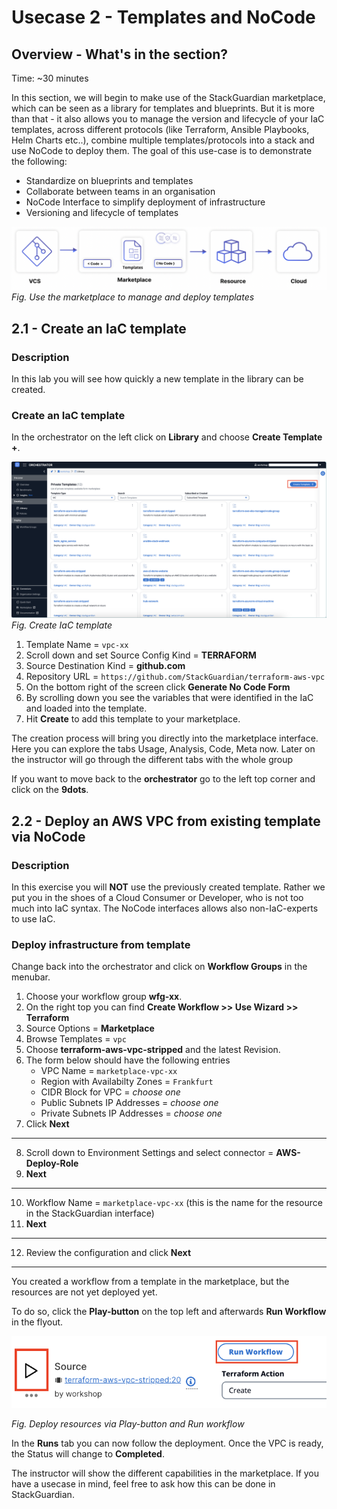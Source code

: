 # Usecase 2 - Templates and NoCode

## Overview - What's in the section?
Time: ~30 minutes

In this section, we will begin to make use of the StackGuardian marketplace, which can be seen as a library for templates and blueprints. But it is more than that - it also allows you to manage the version and lifecycle of your IaC templates, across different protocols (like Terraform, Ansible Playbooks, Helm Charts etc..), combine multiple templates/protocols into a stack and use NoCode to deploy them. 
The goal of this use-case is to demonstrate the following:

* Standardize on blueprints and templates
* Collaborate between teams in an organisation
* NoCode Interface to simplify deployment of infrastructure
* Versioning and lifecycle of templates


![Usecase 2](image/usecase2.png)
_Fig. Use the marketplace to manage and deploy templates_

## 2.1 - Create an IaC template
### Description
In this lab you will see how quickly a new template in the library can be created.


### Create an IaC template
In the orchestrator on the left click on **Library** and choose **Create Template +**. 
  

![Create Template](image/createtemplate.png) 
_Fig. Create IaC template_  

1. Template Name = ``vpc-xx``
2. Scroll down and set Source Config Kind = **TERRAFORM**
3. Source Destination Kind = **github.com**
4. Repository URL = ``https://github.com/StackGuardian/terraform-aws-vpc``
5. On the bottom right of the screen click **Generate No Code Form**
6. By scrolling down you see the variables that were identified in the IaC and loaded into the template.
7. Hit **Create** to add this template to your marketplace.

The creation process will bring you directly into the marketplace interface. Here you can explore the tabs Usage, Analysis, Code, Meta now. 
Later on the instructor will go through the different tabs with the whole group 

If you want to move back to the **orchestrator** go to the left top corner and click on the **9dots**.


## 2.2 - Deploy an AWS VPC from existing template via NoCode
### Description
In this exercise you will **NOT** use the previously created template. 
Rather we put you in the shoes of a Cloud Consumer or Developer, who is not too much into IaC syntax. The NoCode interfaces allows also non-IaC-experts to use IaC.

### Deploy infrastructure from template
Change back into the orchestrator and click on **Workflow Groups** in the menubar. 

1. Choose your workflow group **wfg-xx**.
2. On the right top you can find **Create Workflow >> Use Wizard >> Terraform**
3. Source Options = **Marketplace**
4. Browse Templates = ``vpc``
5. Choose **terraform-aws-vpc-stripped** and the latest Revision.
6. The form below should have the following entries
    * VPC Name = ``marketplace-vpc-xx``
    * Region with Availabilty Zones =  ``Frankfurt``
    * CIDR Block for VPC = _choose one_
    * Public Subnets IP Addresses = _choose one_
    * Private Subnets IP Addresses = _choose one_
7. Click **Next**
---

8. Scroll down to Environment Settings and select connector = **AWS-Deploy-Role**
9. **Next**
---
10. Workflow Name = ``marketplace-vpc-xx`` (this is the name for the resource in the StackGuardian interface)
11. **Next**
---
12. Review the configuration and click **Next**
---

You created a workflow from a template in the marketplace, but the resources are not yet deployed yet. 

To do so, click the **Play-button** on the top left and afterwards **Run Workflow** in the flyout. 

![VPC revision](image/playbutton.png) 

_Fig. Deploy resources via Play-button and Run workflow_ 



In the **Runs** tab you can now follow the deployment. Once the VPC is ready, the Status will change to **Completed**. 

The instructor will show the different capabilities in the marketplace. If you have a usecase in mind, feel free to ask how this can be done in StackGuardian.
